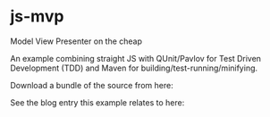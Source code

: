 js-mvp
======

Model View Presenter on the cheap

An example combining straight JS with QUnit/Pavlov for Test Driven Development
(TDD) and Maven for building/test-running/minifying.

Download a bundle of the source from here: 

See the blog entry this example relates to here: 
